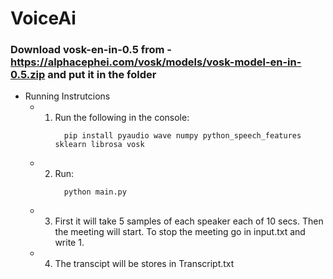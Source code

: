 # VoiceAi
### Download vosk-en-in-0.5 from - https://alphacephei.com/vosk/models/vosk-model-en-in-0.5.zip and put it in the folder
- Running Instrutcions
  - 1. Run the following in the console:
       ```
         pip install pyaudio wave numpy python_speech_features sklearn librosa vosk
       ```
  - 2. Run:
         ```
           python main.py
         ```
  - 3. First it will take 5 samples of each speaker each of 10 secs. Then the meeting will start. To stop the meeting go in input.txt and write 1.
  -  4. The transcipt will be stores in Transcript.txt 
    
